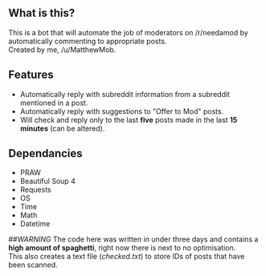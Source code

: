## What is this?
This is a bot that will automate the job of moderators on /r/needamod by automatically commenting to appropriate posts.  
Created by me, /u/MatthewMob.

## Features
* Automatically reply with subreddit information from a subreddit mentioned in a post.
* Automatically reply with suggestions to "Offer to Mod" posts.
* Will check and reply only to the last **five** posts made in the last **15 minutes** (can be altered).

## Dependancies
* PRAW
* Beautiful Soup 4
* Requests
* OS
* Time
* Math
* Datetime

##_WARNING_
The code here was written in under three days and contains a **high amount of spaghetti**, right now there is next to no optimisation.  
This also creates a text file (*checked.txt*) to store IDs of posts that have been scanned.

